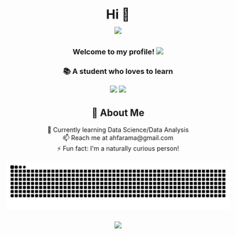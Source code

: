 <div align="center">
  
  <!-- Header Section -->
  <h1>Hi 👋 
    <br>
    <a href="https://github.com/shiinahan/">
      <img src="https://readme-typing-svg.herokuapp.com/?font=Plus+Jakarta&pause=1000&center=true&vCenter=true&width=435&lines=I%27m+Ahmad+Farhan+Ramadhan">
    </a>
  </h1>
  
  <h3>
    Welcome to my profile!
    <img src="https://media.giphy.com/media/hvRJCLFzcasrR4ia7z/giphy.gif" width="28">
  </h3>
  
  <h3>📚 A student who loves to learn</h3>

  <!-- GIF -->
  <!-- <img height="200" src="https://media1.tenor.com/m/Wz1BLckFRq4AAAAC/jkt48-oline-manuel.gif"> -->
  <!-- <img height="200" src="https://media1.tenor.com/m/pO1s9r07apkAAAAC/zweezygif-oline-manuel.gif"> -->
  <img height="200" src="https://media2.giphy.com/media/v1.Y2lkPTc5MGI3NjExb3R1c3Jxa2VjY29sd2FyMzBvdmJweHVhdzdwdDR5YXVkcGQ0czhyNCZlcD12MV9pbnRlcm5hbF9naWZfYnlfaWQmY3Q9Zw/AoLprNw1m6482WoihC/giphy.gif">
  <img height="200" src="https://media0.giphy.com/media/v1.Y2lkPTc5MGI3NjExZmlrZXU1czd3MWN1d2V6NGNvYmFvcXpzdDY2azF2emZoNWJ3Y2pyaCZlcD12MV9pbnRlcm5hbF9naWZfYnlfaWQmY3Q9Zw/yGk3uLjB45hxtX8Yjz/giphy.gif">
  <!-- <img height="200" src="https://c.tenor.com/xeBeOwn4ZhYAAAAC/tenor.gif"> -->
  <!-- About Section -->
  <div>
    <h2>💫 About Me</h2>
    <p>
      🌱 Currently learning Data Science/Data Analysis<br>
      📫 Reach me at ahfarama@gmail.com<br>
      ⚡ Fun fact: I'm a naturally curious person!
    </p>
  </div>

  <!-- Quotes Section 
  <h2>✍️ Random Dev Quote</h2>
  <img src="https://quotes-github-readme.vercel.app/api?type=horizontal&theme=radical">
  -->
  <!-- Socials Section -->
<!-- 
<h3 align="center">Connect with me:</h3>
<p align="center">
  <a href="https://instagram.com/frhnahnnn" target="_blank">
    <img src="https://img.shields.io/badge/Instagram-%23E4405F.svg?logo=Instagram&logoColor=white">
  </a>
  <a href="https://linkedin.com/in/Ahmad-Farhan-Ramadhan" target="_blank">
    <img src="https://img.shields.io/badge/LinkedIn-%230077B5.svg?logo=linkedin&logoColor=white">
  </a>
  <a href="https://reddit.com/user/shiinahan" target="_blank">
    <img src="https://img.shields.io/badge/Reddit-%23FF4500.svg?logo=Reddit&logoColor=white">
  </a>
  <a href="https://x.com/RamaChaniago_" target="_blank">
    <img src="https://img.shields.io/badge/X-black.svg?logo=X&logoColor=white">
  </a>
</p>
-->

  <!-- Snake Animation -->
<img src="https://raw.githubusercontent.com/RamaChaniago/RamaChaniago/output/snake.svg" alt="Snake animation" />

###


  <!-- Pacman Animation
 <picture>
    <source media="(prefers-color-scheme: dark)" srcset="https://raw.githubusercontent.com/RamaChaniago/RamaChaniago/output/pacman-contribution-graph-dark.svg">
    <source media="(prefers-color-scheme: light)" srcset="https://raw.githubusercontent.com/RamaChaniago/RamaChaniago/output/pacman-contribution-graph.svg">
    <img alt="pacman contribution graph" src="https://raw.githubusercontent.com/RamaChaniago/RamaChaniago/output/pacman-contribution-graph.svg">
 </picture>
 -->
###
  <!-- Visitor Counter -->
 <div>
  <img src="https://profile-counter.glitch.me/RamaChaniago/count.svg?"  />
</div>

###

</div>
